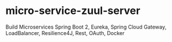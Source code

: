 # micro-service-zuul-server
Build Microservices Spring Boot 2, Eureka, Spring Cloud Gateway, LoadBalancer, Resilience4J, Rest, OAuth, Docker
